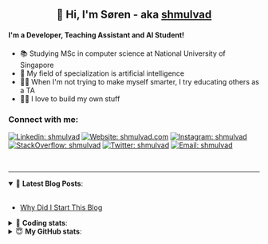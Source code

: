 <h2 align="center">
	👋 Hi, I'm Søren - aka <a href="https://shmulvad.com">shmulvad</a>
</h2>

#### I'm a Developer, Teaching Assistant and AI Student!
- 📚 Studying MSc in computer science at National University of Singapore
- 🧠 My field of specialization is artificial intelligence
- 👨‍🏫 When I'm not trying to make myself smarter, I try educating others as a TA
- 👨‍💻 I love to build my own stuff

### Connect with me:

[![Linkedin: shmulvad](https://img.shields.io/badge/shmulvad-blue?style=flat&logo=Linkedin&logoColor=white)][linkedin]
[![Website: shmulvad.com](https://img.shields.io/badge/shmulvad.com-47CCCC?&style=flat&logo=Google-Chrome&logoColor=white)][website]
[![Instagram: shmulvad](https://img.shields.io/badge/-@shmulvad-purple?style=flat&logo=Instagram&logoColor=white)][instagram]
[![StackOverflow: shmulvad](https://img.shields.io/badge/shmulvad-FE7A16?style=flat&logo=stack-overflow&logoColor=white)][stackOverflow]
[![Twitter: shmulvad](https://img.shields.io/badge/@shmulvad-1ca0f1?style=flat&logo=twitter&logoColor=white)][twitter]
[![Email: shmulvad](https://img.shields.io/badge/shmulvad-D14836?style=flat&logo=gmail&logoColor=white)][mail]

<br />

---

<details open>
 <summary>📕 <b>Latest Blog Posts</b>: </summary>

<br>

<!-- BLOG-POST-LIST:START -->
- [Why Did I Start This Blog](https://shmulvad.com/blog/why-did-start-this-blog)
<!-- BLOG-POST-LIST:END -->

</details>

<!-- --- -->

<details>
 <summary>🤖 <b>Coding stats</b>: </summary>

<br>

<!--START_SECTION:waka-->
**I'm a Night 🦉** 

```text
🌞 Morning    90 commits     ██░░░░░░░░░░░░░░░░░░░░░░░   8.35% 
🌆 Daytime    415 commits    █████████░░░░░░░░░░░░░░░░   38.5% 
🌃 Evening    363 commits    ████████░░░░░░░░░░░░░░░░░   33.67% 
🌙 Night      210 commits    ████░░░░░░░░░░░░░░░░░░░░░   19.48%

```


📊 **This Week I Spent My Time On** 

```text
💬 Programming Languages: 
Python                   18 hrs 5 mins       ███████████████░░░░░░░░░░   61.19% 
Other                    3 hrs 35 mins       ███░░░░░░░░░░░░░░░░░░░░░░   12.17% 
HTML                     3 hrs 34 mins       ███░░░░░░░░░░░░░░░░░░░░░░   12.1% 
C++                      1 hr 52 mins        █░░░░░░░░░░░░░░░░░░░░░░░░   6.35% 
Text                     42 mins             ░░░░░░░░░░░░░░░░░░░░░░░░░   2.38%

🔥 Editors: 
VS Code                  24 hrs 9 mins       ████████████████████░░░░░   81.76% 
Zsh                      3 hrs 32 mins       ███░░░░░░░░░░░░░░░░░░░░░░   11.98% 
Sublime Text             1 hr 51 mins        █░░░░░░░░░░░░░░░░░░░░░░░░   6.26%

🐱‍💻 Projects: 
demo                     7 hrs 31 mins       ██████░░░░░░░░░░░░░░░░░░░   25.46% 
ps4                      6 hrs 6 mins        █████░░░░░░░░░░░░░░░░░░░░   20.67% 
overvaagning             4 hrs 8 mins        ███░░░░░░░░░░░░░░░░░░░░░░   14.03% 
overvaagning-sender      3 hrs 53 mins       ███░░░░░░░░░░░░░░░░░░░░░░   13.15% 
Terminal                 2 hrs 36 mins       ██░░░░░░░░░░░░░░░░░░░░░░░   8.84%

```


 Last Updated on 30/09/2021
<!--END_SECTION:waka-->

</details>

<!-- --- -->

<details>
 <summary>😇 <b>My GitHub stats</b>: </summary>

<br>

<img align="left" alt="shmulvad's Github Stats" src="https://github-readme-stats.vercel.app/api?username=shmulvad&show_icons=true&hide_border=true" />

</details>



[website]: https://shmulvad.com
[twitter]: https://twitter.com/shmulvad
[linkedin]: https://linkedin.com/in/shmulvad
[instagram]: https://instagram.com/shmulvad
[stackOverflow]: https://stackoverflow.com/users/9248793/shmulvad
[mail]: mailto:shmulvad@gmail.com
[github]: https://github.com/shmulvad
